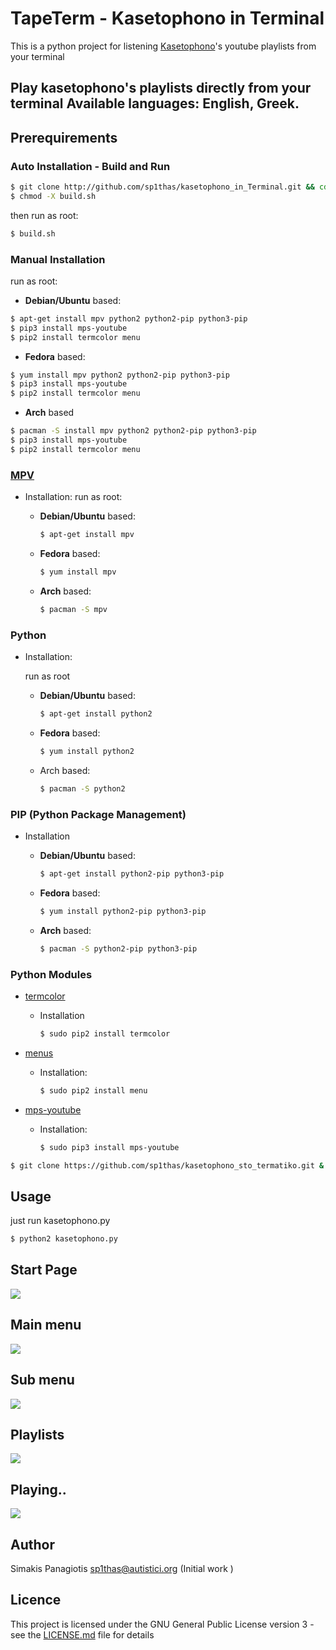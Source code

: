 # TapeTerm - Kasetophono in Terminal

This is a python project for listening [Kasetophono](http://www.kasetophono.com)'s youtube playlists from your terminal

Play kasetophono's playlists directly from your terminal
Available languages: English, Greek.
---

## Prerequirements

### Auto Installation - Build and Run

```bash
$ git clone http://github.com/sp1thas/kasetophono_in_Terminal.git && cd kasetophono_in_Terminal
$ chmod -X build.sh
```



then run as root:

```bash
$ build.sh
```
### Manual Installation

run as root:

* **Debian/Ubuntu** based:

```bash
$ apt-get install mpv python2 python2-pip python3-pip
$ pip3 install mps-youtube
$ pip2 install termcolor menu
```

* **Fedora** based:

```bash
$ yum install mpv python2 python2-pip python3-pip
$ pip3 install mps-youtube
$ pip2 install termcolor menu
```

* **Arch** based

```bash
$ pacman -S install mpv python2 python2-pip python3-pip
$ pip3 install mps-youtube
$ pip2 install termcolor menu
```

### [MPV](https://mpv.io/)

* Installation:
  run as root:
  * **Debian\/Ubuntu** based:

    ```bash
    $ apt-get install mpv
    ```
  * **Fedora** based:
    ```bash
    $ yum install mpv
    ```
  * **Arch** based:
    ```bash
    $ pacman -S mpv
    ```


### Python

* Installation:

  run as root
  * **Debian/Ubuntu** based:
    ```bash
    $ apt-get install python2
    ```
  * **Fedora** based:
    ```bash
    $ yum install python2
    ```
  * Arch based:
    ```bash
    $ pacman -S python2
    ```


### PIP \(Python Package Management\)

* Installation

  * **Debian/Ubuntu** based:
    ```bash
    $ apt-get install python2-pip python3-pip
    ```
  * **Fedora** based:
    ```bash
    $ yum install python2-pip python3-pip
    ```
  * **Arch** based:
    ```bash
    $ pacman -S python2-pip python3-pip
    ```


### Python Modules

* [termcolor](https://pypi.python.org/pypi/termcolor)

  * Installation
    ```bash
    $ sudo pip2 install termcolor
    ```


* [menus](https://pypi.python.org/pypi/Menus)

  * Installation:
    ```bash
    $ sudo pip2 install menu
    ```


* [mps-youtube](https://github.com/mps-youtube/)

  * Installation:
    ```bash
    $ sudo pip3 install mps-youtube
    ```


```bash
$ git clone https://github.com/sp1thas/kasetophono_sto_termatiko.git & cd kasetophono_sto_termatiko
```

## Usage

just run kasetophono.py

```bash
$ python2 kasetophono.py
```

## Start Page

![](https://raw.githubusercontent.com/sp1thas/TapeTerm/master/assets/1.png)

## Main menu

![](https://raw.githubusercontent.com/sp1thas/TapeTerm/master/assets/2.png)

## Sub menu

![](https://raw.githubusercontent.com/sp1thas/TapeTerm/master/assets/3.png)

## Playlists

![](https://raw.githubusercontent.com/sp1thas/TapeTerm/master/assets/4.png)

## Playing..
![](https://raw.githubusercontent.com/sp1thas/TapeTerm/master/assets/5.png)

## Author
Simakis Panagiotis [sp1thas@autistici.org](mailto://sp1thas@autistici.org) (Initial work )

## Licence
This project is licensed under the GNU General Public License version 3 - see the [LICENSE.md](LICENSE.md) file for details
